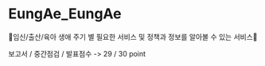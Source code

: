 # EungAe_EungAe
👶임신/출산/육아 생애 주기 별 필요한 서비스 및 정책과 정보를 알아볼 수 있는 서비스👶

보고서 / 중간점검 / 발표점수 -> 29 / 30 point
